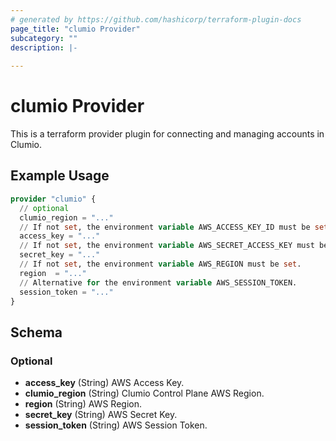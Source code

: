 ```yaml
---
# generated by https://github.com/hashicorp/terraform-plugin-docs
page_title: "clumio Provider"
subcategory: ""
description: |-
  
---
```


# clumio Provider
This is a terraform provider plugin for connecting and managing accounts in Clumio.


## Example Usage

```terraform
provider "clumio" {
  // optional 
  clumio_region = "..."
  // If not set, the environment variable AWS_ACCESS_KEY_ID must be set.
  access_key = "..."
  // If not set, the environment variable AWS_SECRET_ACCESS_KEY must be set.
  secret_key = "..."
  // If not set, the environment variable AWS_REGION must be set.
  region  = "..."
  // Alternative for the environment variable AWS_SESSION_TOKEN.
  session_token = "..."
}
```

<!-- schema generated by tfplugindocs -->
## Schema

### Optional

- **access_key** (String) AWS Access Key.
- **clumio_region** (String) Clumio Control Plane AWS Region.
- **region** (String) AWS Region.
- **secret_key** (String) AWS Secret Key.
- **session_token** (String) AWS Session Token.
